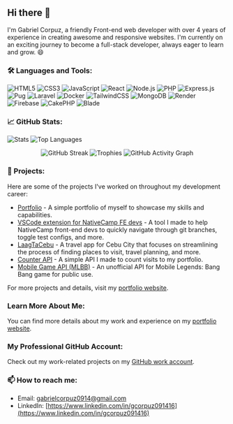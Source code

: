 ## Hi there 👋

I'm Gabriel Corpuz, a friendly Front-end web developer with over 4 years of experience in creating awesome and responsive websites. I'm currently on an exciting journey to become a full-stack developer, always eager to learn and grow. 😄

### 🛠️ Languages and Tools:
![HTML5](https://img.shields.io/badge/-HTML5-E34F26?style=flat&logo=html5&logoColor=white)
![CSS3](https://img.shields.io/badge/-CSS3-1572B6?style=flat&logo=css3&logoColor=white)
![JavaScript](https://img.shields.io/badge/-JavaScript-F7DF1E?style=flat&logo=javascript&logoColor=black)
![React](https://img.shields.io/badge/-React-61DAFB?style=flat&logo=react&logoColor=black)
![Node.js](https://img.shields.io/badge/-Node.js-339933?style=flat&logo=node.js&logoColor=white)
![PHP](https://img.shields.io/badge/-PHP-777BB4?style=flat&logo=php&logoColor=white)
![Express.js](https://img.shields.io/badge/-Express.js-000000?style=flat&logo=express&logoColor=white)
![Pug](https://img.shields.io/badge/-Pug-A86454?style=flat&logo=pug&logoColor=white)
![Laravel](https://img.shields.io/badge/-Laravel-FF2D20?style=flat&logo=laravel&logoColor=white)
![Docker](https://img.shields.io/badge/-Docker-2496ED?style=flat&logo=docker&logoColor=white)
![TailwindCSS](https://img.shields.io/badge/-TailwindCSS-38B2AC?style=flat&logo=tailwind-css&logoColor=white)
![MongoDB](https://img.shields.io/badge/-MongoDB-47A248?style=flat&logo=mongodb&logoColor=white)
![Render](https://img.shields.io/badge/-Render-46E3B7?style=flat&logo=render&logoColor=white)
![Firebase](https://img.shields.io/badge/-Firebase-FFCA28?style=flat&logo=firebase&logoColor=black)
![CakePHP](https://img.shields.io/badge/-CakePHP-D33C43?style=flat&logo=cakephp&logoColor=white)
![Blade](https://img.shields.io/badge/-Blade-FF2D20?style=flat&logo=laravel&logoColor=white)

### 📈 GitHub Stats:
![Stats](https://github-readme-stats.vercel.app/api?username=FDC-gabriel&theme=dark&show_icons=true&hide_border=true&count_private=true&hide_title=true)
![Top Languages](https://github-readme-stats.vercel.app/api/top-langs/?username=Leir-bg&theme=dark&show_icons=true&hide_border=true&layout=compact)

<div align="center">

![GitHub Streak](https://github-readme-streak-stats-eight.vercel.app?user=FDC-gabriel&theme=dark&hide_border=true&hide_username=true)
![Trophies](https://github-profile-trophy.vercel.app/?username=FDC-gabriel&theme=darkhub&hide_title=true)
![GitHub Activity Graph](https://github-readme-activity-graph.vercel.app/graph?username=FDC-gabriel&theme=github-dark&hide_title=true)

</div>

### 🚀 Projects:
Here are some of the projects I've worked on throughout my development career:
- [Portfolio](https://github.com/Leir-bg/my-portfolio) - A simple portfolio of myself to showcase my skills and capabilities.
- [VSCode extension for NativeCamp FE devs](https://github.com/Leir-bg/fetool) - A tool I made to help NativeCamp front-end devs to quickly navigate through git branches, toggle test configs, and more.
- [LaagTaCebu](https://github.com/Leir-bg/laagtacebu) - A travel app for Cebu City that focuses on streamlining the process of finding places to visit, travel planning, and more.
- [Counter API](https://github.com/Leir-bg/counterapi) - A simple API I made to count visits to my portfolio.
- [Mobile Game API (MLBB)](https://github.com/Leir-bg/MLBB-API) - An unofficial API for Mobile Legends: Bang Bang game for public use.

For more projects and details, visit my [portfolio website](https://portfolio-gabrielcorpuz.netlify.app/).

### Learn More About Me:
You can find more details about my work and experience on my [portfolio website](https://portfolio-gabrielcorpuz.netlify.app/).

### My Professional GitHub Account:
Check out my work-related projects on my [GitHub work account](https://github.com/FDC-gabriel).

### 📫 How to reach me:
- Email: [gabrielcorpuz0914@gmail.com](gabrielcorpuz0914@gmail.com)
- LinkedIn: [https://www.linkedin.com/in/gcorpuz091416](https://www.linkedin.com/in/gcorpuz091416)

<!--
**Leir-bg/Leir-bg** is a ✨ _special_ ✨ repository because its `README.md` (this file) appears on your GitHub profile.

Here are some ideas to get you started:

- 🔭 I’m currently working on ...
- 🌱 I’m currently learning ...
- 👯 I’m looking to collaborate on ...
- 🤔 I’m looking for help with ...
- 💬 Ask me about ...
- 📫 How to reach me: ...
- 😄 Pronouns: ...
- ⚡ Fun fact: ...
-->
